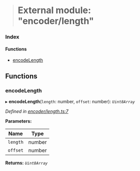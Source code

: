 > # External module: "encoder/length"

### Index

#### Functions

* [encodeLength](_encoder_length_.md#encodelength)

## Functions

###  encodeLength

▸ **encodeLength**(`length`: number, `offset`: number): *`Uint8Array`*

*Defined in [encoder/length.ts:7](https://github.com/polkadot-js/common/blob/8a245f2/packages/util-rlp/src/encoder/length.ts#L7)*

**Parameters:**

Name | Type |
------ | ------ |
`length` | number |
`offset` | number |

**Returns:** *`Uint8Array`*